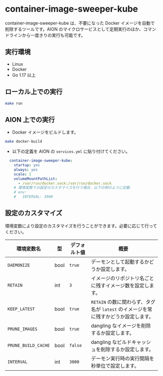 # container-image-sweeper-kube

container-image-sweeper-kube は、不要になった Docker イメージを自動で削除するツールです。AION のマイクロサービスとして定期実行のほか、コマンドラインから一度きりの実行も可能です。


## 実行環境

* Linux
* Docker
* Go 1.17 以上


## ローカル上での実行

```sh
make run
```

## AION 上での実行

* Docker イメージをビルドします。

```sh
make docker-build
```

* 以下の定義を AION の `services.yml` に貼り付けてください。

```yaml
  container-image-sweeper-kube:
    startup: yes
    always: yes
    scale: 1
    volumeMountPathList:
      - /var/run/docker.sock:/var/run/docker.sock
    # 環境変数での設定のカスタマイズを行う場合、以下の例のように記載
    # env:
    #   INTERVAL: 3000
```


## 設定のカスタマイズ

環境変数により設定のカスタマイズを行うことができます。必要に応じて行ってください。

| 環境変数名          | 型   | デフォルト値 | 概要                                                                                |
| ------------------- | ---- | ------------ | ----------------------------------------------------------------------------------- |
| `DAEMONIZE`         | bool | `true`       | デーモンとして起動するかどうか設定します。                                          |
| `RETAIN`            | int  | `3`          | イメージのリポジトリ名ごとに残すイメージ数を設定します。                            |
| `KEEP_LATEST`       | bool | `true`       | `RETAIN` の数に関わらず、タグ名が `latest` のイメージを常に残すかどうか設定します。 |
| `PRUNE_IMAGES`      | bool | `true`       | dangling なイメージを削除するか設定します。                                         |
| `PRUNE_BUILD_CACHE` | bool | `false`      | dangling なビルドキャッシュを削除するか設定します。                                 |
| `INTERVAL`          | int  | `3000`       | デーモン実行時の実行間隔を秒単位で設定します。                                      |
